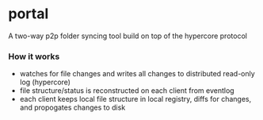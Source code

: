# portal
A two-way p2p folder syncing tool build on top of the hypercore protocol

### How it works
* watches for file changes and writes all changes to distributed read-only log (hypercore)
* file structure/status is reconstructed on each client from eventlog
* each client keeps local file structure in local registry, diffs for changes, and propogates changes to disk